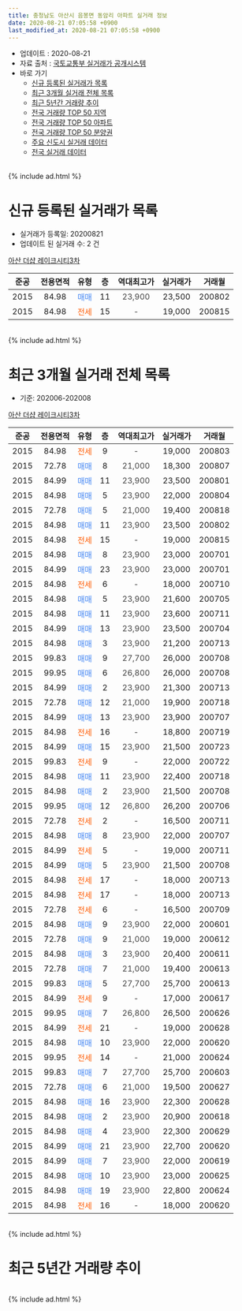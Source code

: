 ```yaml
---
title: 충청남도 아산시 음봉면 동암리 아파트 실거래 정보
date: 2020-08-21 07:05:58 +0900
last_modified_at: 2020-08-21 07:05:58 +0900
---
```


* 업데이트 : 2020-08-21
* 자료 출처 : [국토교통부 실거래가 공개시스템](http://rt.molit.go.kr)
* 바로 가기
    * [신규 등록된 실거래가 목록](#신규-등록된-실거래가-목록)
    * [최근 3개월 실거래 전체 목록](#최근-3개월-실거래-전체-목록)
    * [최근 5년간 거래량 추이](#최근-5년간-거래량-추이)
    * [전국 거래량 TOP 50 지역](https://inasie.github.io/apt-trade-info/최근-3개월-전국에서-가장-거래가-많이-발생한-지역)
    * [전국 거래량 TOP 50 아파트](https://inasie.github.io/apt-trade-info/최근-3개월-전국에서-가장-거래가-많이-발생한-아파트)
    * [전국 거래량 TOP 50 분양권](https://inasie.github.io/apt-trade-info/최근-3개월-전국에서-가장-거래가-많이-발생한-분양권)
    * [주요 신도시 실거래 데이터](https://inasie.github.io/apt-trade-info/주요-신도시)
    * [전국 실거래 데이터](https://inasie.github.io/apt-trade-info/전국)
<br>
{% include ad.html %}
<br>

# 신규 등록된 실거래가 목록
* 실거래가 등록일: 20200821
* 업데이트 된 실거래 수: 2 건


[아산 더샵 레이크시티3차](https://search.naver.com/search.naver?query=%EC%B6%A9%EC%B2%AD%EB%82%A8%EB%8F%84+%EC%95%84%EC%82%B0%EC%8B%9C+%EC%9D%8C%EB%B4%89%EB%A9%B4+%EB%8F%99%EC%95%94%EB%A6%AC+%EC%95%84%EC%82%B0+%EB%8D%94%EC%83%B5+%EB%A0%88%EC%9D%B4%ED%81%AC%EC%8B%9C%ED%8B%B03%EC%B0%A8)

|준공|전용면적|유형|층|역대최고가|실거래가|거래월|
|:---:|:---:|:---:|:---:|:---:|:---:|:---:|
|2015|84.98|<span style="color:#4285f3">매매</span>|11|<span style="color:#444444">23,900</span>|23,500|200802|
|2015|84.98|<span style="color:#ff5a00">전세</span>|15|<span style="color:#444444">-</span>|19,000|200815|


<br>
{% include ad.html %}
<br>

# 최근 3개월 실거래 전체 목록
* 기준: 202006-202008


[아산 더샵 레이크시티3차](https://search.naver.com/search.naver?query=%EC%B6%A9%EC%B2%AD%EB%82%A8%EB%8F%84+%EC%95%84%EC%82%B0%EC%8B%9C+%EC%9D%8C%EB%B4%89%EB%A9%B4+%EB%8F%99%EC%95%94%EB%A6%AC+%EC%95%84%EC%82%B0+%EB%8D%94%EC%83%B5+%EB%A0%88%EC%9D%B4%ED%81%AC%EC%8B%9C%ED%8B%B03%EC%B0%A8)

|준공|전용면적|유형|층|역대최고가|실거래가|거래월|
|:---:|:---:|:---:|:---:|:---:|:---:|:---:|
|2015|84.98|<span style="color:#ff5a00">전세</span>|9|<span style="color:#444444">-</span>|19,000|200803|
|2015|72.78|<span style="color:#4285f3">매매</span>|8|<span style="color:#444444">21,000</span>|18,300|200807|
|2015|84.99|<span style="color:#4285f3">매매</span>|11|<span style="color:#444444">23,900</span>|23,500|200801|
|2015|84.98|<span style="color:#4285f3">매매</span>|5|<span style="color:#444444">23,900</span>|22,000|200804|
|2015|72.78|<span style="color:#4285f3">매매</span>|5|<span style="color:#444444">21,000</span>|19,400|200818|
|2015|84.98|<span style="color:#4285f3">매매</span>|11|<span style="color:#444444">23,900</span>|23,500|200802|
|2015|84.98|<span style="color:#ff5a00">전세</span>|15|<span style="color:#444444">-</span>|19,000|200815|
|2015|84.98|<span style="color:#4285f3">매매</span>|8|<span style="color:#444444">23,900</span>|23,000|200701|
|2015|84.99|<span style="color:#4285f3">매매</span>|23|<span style="color:#444444">23,900</span>|23,000|200701|
|2015|84.98|<span style="color:#ff5a00">전세</span>|6|<span style="color:#444444">-</span>|18,000|200710|
|2015|84.98|<span style="color:#4285f3">매매</span>|5|<span style="color:#444444">23,900</span>|21,600|200705|
|2015|84.98|<span style="color:#4285f3">매매</span>|11|<span style="color:#444444">23,900</span>|23,600|200711|
|2015|84.99|<span style="color:#4285f3">매매</span>|13|<span style="color:#444444">23,900</span>|23,500|200704|
|2015|84.98|<span style="color:#4285f3">매매</span>|3|<span style="color:#444444">23,900</span>|21,200|200713|
|2015|99.83|<span style="color:#4285f3">매매</span>|9|<span style="color:#444444">27,700</span>|26,000|200708|
|2015|99.95|<span style="color:#4285f3">매매</span>|6|<span style="color:#444444">26,800</span>|26,000|200708|
|2015|84.99|<span style="color:#4285f3">매매</span>|2|<span style="color:#444444">23,900</span>|21,300|200713|
|2015|72.78|<span style="color:#4285f3">매매</span>|12|<span style="color:#444444">21,000</span>|19,900|200718|
|2015|84.99|<span style="color:#4285f3">매매</span>|13|<span style="color:#444444">23,900</span>|23,900|200707|
|2015|84.98|<span style="color:#ff5a00">전세</span>|16|<span style="color:#444444">-</span>|18,800|200719|
|2015|84.99|<span style="color:#4285f3">매매</span>|15|<span style="color:#444444">23,900</span>|21,500|200723|
|2015|99.83|<span style="color:#ff5a00">전세</span>|9|<span style="color:#444444">-</span>|22,000|200722|
|2015|84.98|<span style="color:#4285f3">매매</span>|11|<span style="color:#444444">23,900</span>|22,400|200718|
|2015|84.98|<span style="color:#4285f3">매매</span>|2|<span style="color:#444444">23,900</span>|21,500|200708|
|2015|99.95|<span style="color:#4285f3">매매</span>|12|<span style="color:#444444">26,800</span>|26,200|200706|
|2015|72.78|<span style="color:#ff5a00">전세</span>|2|<span style="color:#444444">-</span>|16,500|200711|
|2015|84.98|<span style="color:#4285f3">매매</span>|8|<span style="color:#444444">23,900</span>|22,000|200707|
|2015|84.99|<span style="color:#ff5a00">전세</span>|5|<span style="color:#444444">-</span>|19,000|200711|
|2015|84.99|<span style="color:#4285f3">매매</span>|5|<span style="color:#444444">23,900</span>|21,500|200708|
|2015|84.98|<span style="color:#ff5a00">전세</span>|17|<span style="color:#444444">-</span>|18,000|200713|
|2015|84.98|<span style="color:#ff5a00">전세</span>|17|<span style="color:#444444">-</span>|18,000|200713|
|2015|72.78|<span style="color:#ff5a00">전세</span>|6|<span style="color:#444444">-</span>|16,500|200709|
|2015|84.98|<span style="color:#4285f3">매매</span>|9|<span style="color:#444444">23,900</span>|22,000|200601|
|2015|72.78|<span style="color:#4285f3">매매</span>|9|<span style="color:#444444">21,000</span>|19,000|200612|
|2015|84.98|<span style="color:#4285f3">매매</span>|3|<span style="color:#444444">23,900</span>|20,400|200611|
|2015|72.78|<span style="color:#4285f3">매매</span>|7|<span style="color:#444444">21,000</span>|19,400|200613|
|2015|99.83|<span style="color:#4285f3">매매</span>|5|<span style="color:#444444">27,700</span>|25,700|200613|
|2015|84.99|<span style="color:#ff5a00">전세</span>|9|<span style="color:#444444">-</span>|17,000|200617|
|2015|99.95|<span style="color:#4285f3">매매</span>|7|<span style="color:#444444">26,800</span>|26,500|200626|
|2015|84.99|<span style="color:#ff5a00">전세</span>|21|<span style="color:#444444">-</span>|19,000|200628|
|2015|84.98|<span style="color:#4285f3">매매</span>|10|<span style="color:#444444">23,900</span>|22,000|200620|
|2015|99.95|<span style="color:#ff5a00">전세</span>|14|<span style="color:#444444">-</span>|21,000|200624|
|2015|99.83|<span style="color:#4285f3">매매</span>|7|<span style="color:#444444">27,700</span>|25,700|200603|
|2015|72.78|<span style="color:#4285f3">매매</span>|6|<span style="color:#444444">21,000</span>|19,500|200627|
|2015|84.98|<span style="color:#4285f3">매매</span>|16|<span style="color:#444444">23,900</span>|22,300|200628|
|2015|84.98|<span style="color:#4285f3">매매</span>|2|<span style="color:#444444">23,900</span>|20,900|200618|
|2015|84.98|<span style="color:#4285f3">매매</span>|4|<span style="color:#444444">23,900</span>|22,300|200629|
|2015|84.99|<span style="color:#4285f3">매매</span>|21|<span style="color:#444444">23,900</span>|22,700|200620|
|2015|84.99|<span style="color:#4285f3">매매</span>|7|<span style="color:#444444">23,900</span>|22,000|200619|
|2015|84.98|<span style="color:#4285f3">매매</span>|10|<span style="color:#444444">23,900</span>|23,000|200625|
|2015|84.98|<span style="color:#4285f3">매매</span>|19|<span style="color:#444444">23,900</span>|22,800|200624|
|2015|84.98|<span style="color:#ff5a00">전세</span>|16|<span style="color:#444444">-</span>|18,000|200620|


<br>
{% include ad.html %}
<br>

# 최근 5년간 거래량 추이


<div style="width:100%;">
    <canvas id="deal_progress" height="200"></canvas>
</div>

<script>
new Chart(document.getElementById("deal_progress"), {
    type: 'line',
    data: {
        labels: ['201508','201509','201510','201511','201512','201601','201602','201603','201604','201605','201606','201607','201608','201609','201610','201611','201612','201701','201702','201703','201704','201705','201706','201707','201708','201709','201710','201711','201712','201801','201802','201803','201804','201805','201806','201807','201808','201809','201810','201811','201812','201901','201902','201903','201904','201905','201906','201907','201908','201909','201910','201911','201912','202001','202002','202003','202004','202005','202006','202007','202008'],
        datasets: [{
            label: '매매',
            pointRadius: 1,
            data: [0, 0, 0, 0, 0, 1, 0, 0, 7, 7, 8, 2, 6, 1, 3, 1, 1, 4, 4, 2, 3, 0, 2, 7, 6, 5, 4, 7, 3, 5, 5, 3, 4, 4, 2, 0, 1, 5, 3, 5, 1, 2, 7, 6, 2, 4, 6, 8, 4, 6, 9, 28, 36, 11, 5, 4, 6, 8, 16, 17, 5],
            borderColor: "rgba(255, 201, 14, 1)",
            backgroundColor: "rgba(255, 201, 14, 0.5)",
            fill: false,
            lineTension: 0
        },{
            label: '전월세',
            pointRadius: 1,
            data: [0, 1, 2, 2, 5, 23, 16, 18, 5, 3, 0, 0, 1, 0, 0, 1, 5, 1, 3, 0, 2, 3, 0, 5, 1, 1, 2, 2, 11, 9, 9, 5, 1, 2, 1, 4, 2, 1, 4, 2, 2, 3, 6, 3, 5, 3, 1, 1, 2, 1, 4, 2, 10, 12, 10, 7, 8, 5, 4, 8, 2],
            borderColor: "rgba(0, 141, 185, 1)",
            backgroundColor: "rgba(0, 141, 185, 0.5)",
            fill: false,
            lineTension: 0
        }
        ]
    },
    options: {
        responsive: true,
        title: {
            display: false
        },
        tooltips: {
            mode: 'index',
            intersect: false
        },
        hover: {
            mode: 'nearest',
            intersect: true
        },
        scales: {
            xAxes: [{
                display: true,
                scaleLabel: {
                    display: true,
                    labelString: '년/월'
                }
            }],
            yAxes: [{
                display: true,
                ticks: {
                    suggestedMin: 0,
                },
                scaleLabel: {
                    display: true,
                    labelString: '실거래 수'
                }
            }]
        }
    }
});

</script>


<br>
{% include ad.html %}
<br>

